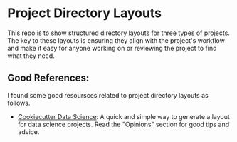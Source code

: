 # Project Directory Layouts

This repo is to show structured directory layouts for three types of projects. The key to these layouts is ensuring they align with the project's workflow and make it easy for anyone working on or reviewing the project to find what they need.

## Good References:

I found some good resoursces related to project directory layouts as follows.

- [Cookiecutter Data Science](https://drivendata.github.io/cookiecutter-data-science/): A quick and simple way to generate a layout for data science projects. Read the "Opinions" section for good tips and advice.
